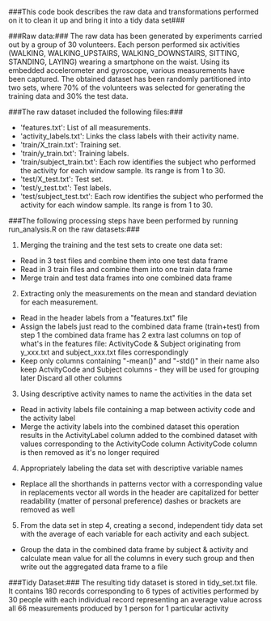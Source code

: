 ###This code book describes the raw data and transformations performed on it to clean it up and bring it into a tidy data set###  

###Raw data:###
The raw data has been generated by experiments carried out by a group of 30 volunteers. Each person performed six activities (WALKING, WALKING_UPSTAIRS, WALKING_DOWNSTAIRS, SITTING, STANDING, LAYING) wearing a smartphone on the waist. Using its embedded accelerometer and gyroscope, various measurements have been captured. The obtained dataset has been randomly partitioned into two sets, where 70% of the volunteers was selected for generating the training data and 30% the test data. 

###The raw dataset included the following files:###
- 'features.txt': List of all measurements.
- 'activity_labels.txt': Links the class labels with their activity name.
- 'train/X_train.txt': Training set.
- 'train/y_train.txt': Training labels.
- 'train/subject_train.txt': Each row identifies the subject who performed the activity for each window sample. Its range is from 1 to 30. 
- 'test/X_test.txt': Test set.
- 'test/y_test.txt': Test labels.
- 'test/subject_test.txt': Each row identifies the subject who performed the activity for each window sample. Its range is from 1 to 30. 

###The following processing steps have been performed by running run_analysis.R on the raw datasets:###

1. Merging the training and the test sets to create one data set:
  + Read in 3 test files and combine them into one test data frame
  + Read in 3 train files and combine them into one train data frame
  + Merge train and test data frames into one combined data frame

2. Extracting only the measurements on the mean and standard deviation for each measurement.
  + Read in the header labels from a "features.txt" file
  + Assign the labels just read to the combined data frame (train+test) from step 1
     the combined data frame has 2 extra last columns on top of what's in the features file:
     ActivityCode & Subject originating from y_xxx.txt and subject_xxx.txt files correspondingly
  + Keep only columns containing "-mean()" and "-std()" in their name
     also keep ActvityCode and Subject columns - they will be used for grouping later
     Discard all other columns

3. Using descriptive activity names to name the activities in the data set

  + Read in activity labels file containing a map between activity code and the activity label
  + Merge the activity labels into the combined dataset 
     this operation results in the ActivityLabel column added to the combined dataset
     with values corresponding to the ActivityCode column
     ActivityCode column is then removed as it's no longer required

4. Appropriately labeling the data set with descriptive variable names

  + Replace all the shorthands in patterns vector with a corresponding value in replacements vector
     all words in the header are capitalized for better readability (matter of personal preference)
     dashes or brackets are removed as well

5. From the data set in step 4, creating a second, independent tidy data set with the average 
   of each variable for each activity and each subject.

  + Group the data in the combined data frame by subject & activity and calculate mean value for
     all the columns in every such group and then write out the aggregated data frame to a file

###Tidy Dataset:###
The resulting tidy dataset is stored in tidy_set.txt file. It contains 180 records corresponding to 6 types of activities performed by 30 people with each individual record representing an average value across all 66 measurements produced by 1 person for 1 particular activity